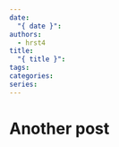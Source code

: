 ```yaml
---
date:
  "{ date }": 
authors:
  - hrst4
title:
  "{ title }": 
tags: 
categories: 
series:
---
```


# Another post
